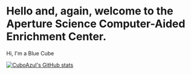 # Hello and, again, welcome to the Aperture Science Computer-Aided Enrichment Center.

Hi, I'm a Blue Cube

[![CuboAzul's GitHub stats](https://github-readme-stats.vercel.app/api?username=cuboazul)](https://github.com/anuraghazra/github-readme-stats)
